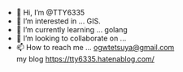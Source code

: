 - 👋 Hi, I’m @TTY6335
- 👀 I’m interested in ... GIS.
- 🌱 I’m currently learning ... golang
- 💞️ I’m looking to collaborate on ...
- 📫 How to reach me ... ogwtetsuya@gmail.com  
my blog https://tty6335.hatenablog.com/
<!---
TTY6335/TTY6335 is a ✨ special ✨ repository because its `README.md` (this file) appears on your GitHub profile.
You can click the Preview link to take a look at your changes.
--->
